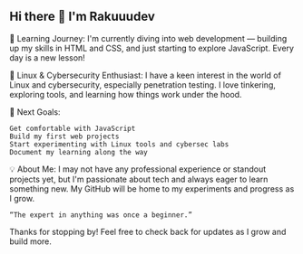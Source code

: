 ## Hi there 👋 I'm Rakuuudev

🌱 Learning Journey:
I'm currently diving into web development — building up my skills in HTML and CSS, and just starting to explore JavaScript. Every day is a new lesson!

🐧 Linux & Cybersecurity Enthusiast:
I have a keen interest in the world of Linux and cybersecurity, especially penetration testing. I love tinkering, exploring tools, and learning how things work under the hood.

🎯 Next Goals:

    Get comfortable with JavaScript
    Build my first web projects
    Start experimenting with Linux tools and cybersec labs
    Document my learning along the way

💡 About Me:
I may not have any professional experience or standout projects yet, but I'm passionate about tech and always eager to learn something new. My GitHub will be home to my experiments and progress as I grow.

    “The expert in anything was once a beginner.”

Thanks for stopping by!
Feel free to check back for updates as I grow and build more.
